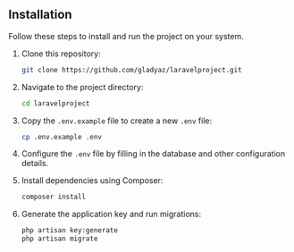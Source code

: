 ## Installation

Follow these steps to install and run the project on your system.

1. Clone this repository:

    ```bash
    git clone https://github.com/gladyaz/laravelproject.git
    ```

2. Navigate to the project directory:

    ```bash
    cd laravelproject
    ```

3. Copy the `.env.example` file to create a new `.env` file:

    ```bash
    cp .env.example .env
    ```

4. Configure the `.env` file by filling in the database and other configuration details.

5. Install dependencies using Composer:

    ```bash
    composer install
    ```

6. Generate the application key and run migrations:

    ```bash
    php artisan key:generate
    php artisan migrate
    ```
